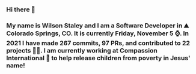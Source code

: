 ### Hi there 👋

### My name is Wilson Staley and I am a Software Developer in ⛰ Colorado Springs, CO.  It is currently Friday, November 5 ⌚. In 2021 I have made 267 commits, 97 PRs, and contributed to 22 projects 👨‍💻. I am currently working at Compassion International 🏢 to help release children from poverty in Jesus' name!